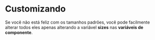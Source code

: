 # Customizando

Se você não está feliz com os tamanhos padrões, você pode facilmente alterar todos eles apenas alterando a variável **sizes** nas **variáveis de componente**.